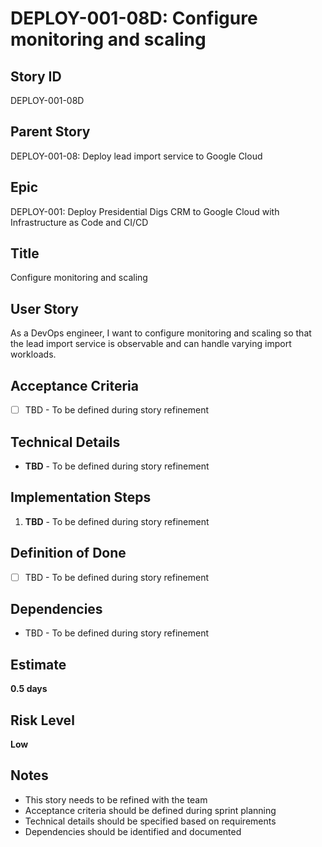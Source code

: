 # DEPLOY-001-08D: Configure monitoring and scaling

## Story ID
DEPLOY-001-08D

## Parent Story
DEPLOY-001-08: Deploy lead import service to Google Cloud

## Epic
DEPLOY-001: Deploy Presidential Digs CRM to Google Cloud with Infrastructure as Code and CI/CD

## Title
Configure monitoring and scaling

## User Story
As a DevOps engineer, I want to configure monitoring and scaling so that the lead import service is observable and can handle varying import workloads.

## Acceptance Criteria
- [ ] TBD - To be defined during story refinement

## Technical Details
- **TBD** - To be defined during story refinement

## Implementation Steps
1. **TBD** - To be defined during story refinement

## Definition of Done
- [ ] TBD - To be defined during story refinement

## Dependencies
- TBD - To be defined during story refinement

## Estimate
**0.5 days**

## Risk Level
**Low**

## Notes
- This story needs to be refined with the team
- Acceptance criteria should be defined during sprint planning
- Technical details should be specified based on requirements
- Dependencies should be identified and documented
